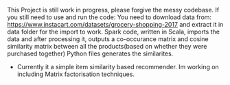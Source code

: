 This Project is still work in progress, please forgive the messy codebase.
If you still need to use and run the code: You need to download data from: https://www.instacart.com/datasets/grocery-shopping-2017 and extract it in data folder for the import to work.
Spark code, written in Scala, imports the data and after processing it, outputs a co-occurance matrix and cosine similarity matrix between all the products(based on whether they were purchased together)
Python files generates the similarites.
 - Currently it a simple item similarity based recommender. Im working on including Matrix factorisation techniques.

